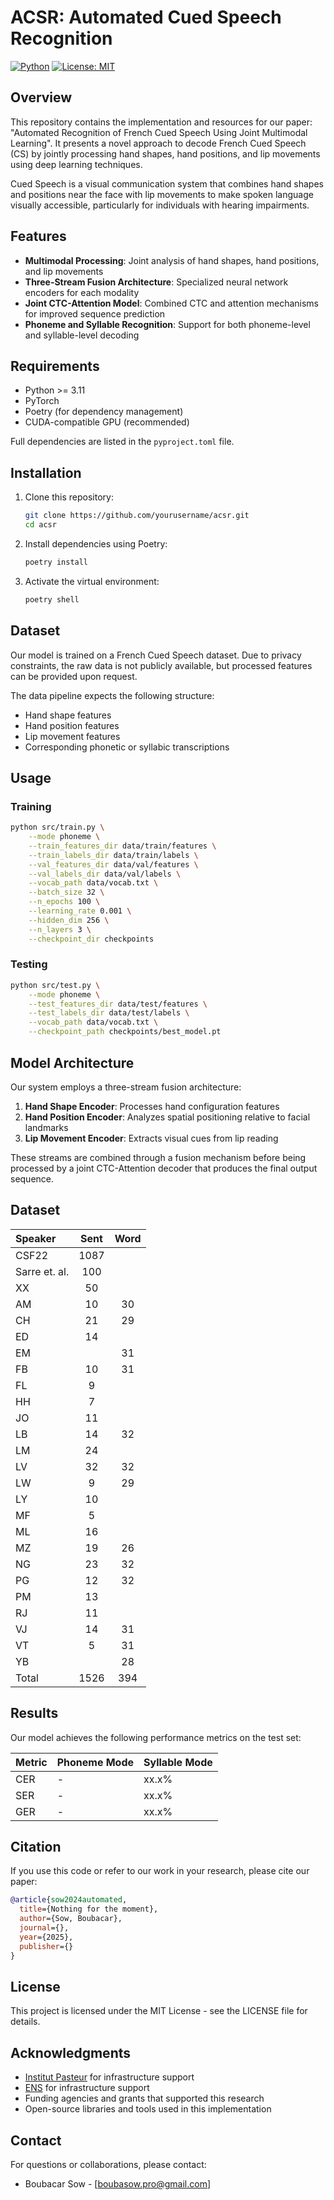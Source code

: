 # ACSR: Automated Cued Speech Recognition

[![Python](https://img.shields.io/badge/python-3.11-blue.svg)](https://www.python.org/downloads/release/python-3110/)
[![License: MIT](https://img.shields.io/badge/License-MIT-green.svg)](https://opensource.org/licenses/MIT)

## Overview

This repository contains the implementation and resources for our paper: "Automated Recognition of French Cued Speech Using Joint Multimodal Learning". It presents a novel approach to decode French Cued Speech (CS) by jointly processing hand shapes, hand positions, and lip movements using deep learning techniques.

Cued Speech is a visual communication system that combines hand shapes and positions near the face with lip movements to make spoken language visually accessible, particularly for individuals with hearing impairments.

## Features

- **Multimodal Processing**: Joint analysis of hand shapes, hand positions, and lip movements
- **Three-Stream Fusion Architecture**: Specialized neural network encoders for each modality
- **Joint CTC-Attention Model**: Combined CTC and attention mechanisms for improved sequence prediction
- **Phoneme and Syllable Recognition**: Support for both phoneme-level and syllable-level decoding

## Requirements

- Python >= 3.11
- PyTorch
- Poetry (for dependency management)
- CUDA-compatible GPU (recommended)

Full dependencies are listed in the `pyproject.toml` file.

## Installation

1. Clone this repository:
   ```bash
   git clone https://github.com/yourusername/acsr.git
   cd acsr
   ```

2. Install dependencies using Poetry:
   ```bash
   poetry install
   ```

3. Activate the virtual environment:
   ```bash
   poetry shell
   ```

## Dataset

Our model is trained on a French Cued Speech dataset. Due to privacy constraints, the raw data is not publicly available, but processed features can be provided upon request.

The data pipeline expects the following structure:
- Hand shape features
- Hand position features
- Lip movement features
- Corresponding phonetic or syllabic transcriptions

## Usage

### Training

```bash
python src/train.py \
    --mode phoneme \
    --train_features_dir data/train/features \
    --train_labels_dir data/train/labels \
    --val_features_dir data/val/features \
    --val_labels_dir data/val/labels \
    --vocab_path data/vocab.txt \
    --batch_size 32 \
    --n_epochs 100 \
    --learning_rate 0.001 \
    --hidden_dim 256 \
    --n_layers 3 \
    --checkpoint_dir checkpoints
```

### Testing

```bash
python src/test.py \
    --mode phoneme \
    --test_features_dir data/test/features \
    --test_labels_dir data/test/labels \
    --vocab_path data/vocab.txt \
    --checkpoint_path checkpoints/best_model.pt
```


## Model Architecture

Our system employs a three-stream fusion architecture:

1. **Hand Shape Encoder**: Processes hand configuration features
2. **Hand Position Encoder**: Analyzes spatial positioning relative to facial landmarks
3. **Lip Movement Encoder**: Extracts visual cues from lip reading

These streams are combined through a fusion mechanism before being processed by a joint CTC-Attention decoder that produces the final output sequence.

## Dataset

| Speaker | Sent | Word |
| :------ | :--: | :--: |
| CSF22   | 1087 |      |
| Sarre et. al.  | 100  |   |
| XX      |  50  |      |
| AM      |  10  |  30  |
| CH      |  21  |  29  |
| ED      |  14  |      |
| EM      |      |  31  |
| FB      |  10  |  31  |
| FL      |   9  |      |
| HH      |   7  |      |
| JO      |  11  |      |
| LB      |  14  |  32  |
| LM      |  24  |      |
| LV      |  32  |  32  |
| LW      |   9  |  29  |
| LY      |  10  |      |
| MF      |   5  |      |
| ML      |  16  |      |
| MZ      |  19  |  26  |
| NG      |  23  |  32  |
| PG      |  12  |  32  |
| PM      |  13  |      |
| RJ      |  11  |      |
| VJ      |  14  |  31  |
| VT      |   5  |  31  |
| YB      |      |  28  |
| Total   | 1526 | 394  |

## Results

Our model achieves the following performance metrics on the test set:

| Metric | Phoneme Mode | Syllable Mode |
|--------|--------------|---------------|
| CER    | -            | xx.x%         |
| SER    | -            | xx.x%         |
| GER    | -            | xx.x%         |

## Citation

If you use this code or refer to our work in your research, please cite our paper:

```bibtex
@article{sow2024automated,
  title={Nothing for the moment},
  author={Sow, Boubacar},
  journal={},
  year={2025},
  publisher={}
}
```

## License

This project is licensed under the MIT License - see the LICENSE file for details.

## Acknowledgments

- [Institut Pasteur](https://www.pasteur.fr/) for infrastructure support
- [ENS](https://www.ens.fr/) for infrastructure support
- Funding agencies and grants that supported this research
- Open-source libraries and tools used in this implementation

## Contact

For questions or collaborations, please contact:
- Boubacar Sow - [boubasow.pro@gmail.com]
